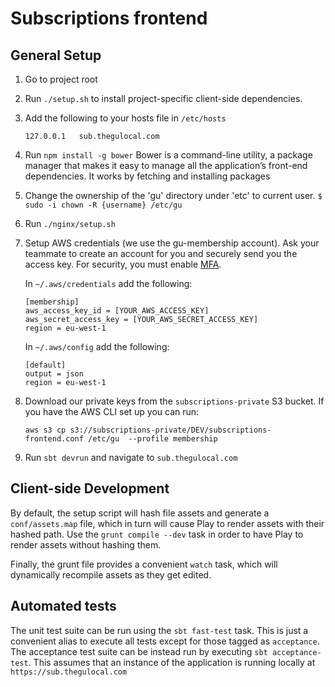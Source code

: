 # Subscriptions frontend

## General Setup

1. Go to project root
1. Run `./setup.sh` to install project-specific client-side dependencies.
1. Add the following to your hosts file in `/etc/hosts`

   ```
   127.0.0.1   sub.thegulocal.com
   ```

1. Run `npm install -g bower`
   Bower is a command-line utility, a package manager that makes it easy to manage all the application’s front-end dependencies. It works by fetching and installing packages
1. Change the ownership of the 'gu' directory under 'etc' to current user.
   `$ sudo -i chown -R {username} /etc/gu`
1. Run `./nginx/setup.sh`
1. Setup AWS credentials (we use the gu-membership account). Ask your teammate to create an account for you and securely send you the access key. For security, you must enable [MFA](http://aws.amazon.com/iam/details/mfa/).

   In `~/.aws/credentials` add the following:

   ```
   [membership]
   aws_access_key_id = [YOUR_AWS_ACCESS_KEY]
   aws_secret_access_key = [YOUR_AWS_SECRET_ACCESS_KEY]
   region = eu-west-1

   ```

   In `~/.aws/config` add the following:

   ```
   [default]
   output = json
   region = eu-west-1
   ```

1. Download our private keys from the `subscriptions-private` S3 bucket. If you have the AWS CLI set up you can run:

    ```
    aws s3 cp s3://subscriptions-private/DEV/subscriptions-frontend.conf /etc/gu  --profile membership
    ```

1. Run ``` sbt devrun ``` and navigate to ```sub.thegulocal.com```

## Client-side Development

By default, the setup script will hash file assets and generate a `conf/assets.map` file,
which in turn will cause Play to render assets with their hashed path. Use the `grunt compile --dev`
task in order to have Play to render assets without hashing them.

Finally, the grunt file provides a
convenient `watch` task, which will dynamically recompile assets as they get edited.

## Automated tests

The unit test suite can be run using the `sbt fast-test` task. This is just a convenient alias to execute all
tests except for those tagged as `acceptance`. The acceptance test suite can be instead run by executing
`sbt acceptance-test`. This assumes that an instance of the application is running locally at `https://sub.thegulocal.com`
